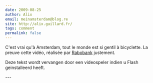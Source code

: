 ```yaml
---
date: 2009-08-25
author: Alix
email: meinamsterdam@blog.re
site: http://alix.guillard.fr/
tags: comment
permalink: false
---
```


<p>

C'est vrai qu'à Amsterdam, tout le monde est si gentil à bicyclette. La preuve cette vidéo, réalisée par <a href="http://www.werkenbijrabobankamsterdam.nl/" rel="nofollow">Rabobank</a> justement.
</p>
<script type="text/javascript" src="http://www.werkenbijrabobankamsterdam.nl/sites/all/themes/wbra/swfobject.js?1"></script>
<script type="text/javascript">
var flashvars = {
  file: "http://www.werkenbijrabobankamsterdam.nl/sites/default/files/RB_Home-DEF_0.flv",
  image: "http://www.werkenbijrabobankamsterdam.nl/sites/default/files/RB_Home-DEF_0.jpg",
  autostart: "false",
  stretching: "fill"
};
var params = {
  wmode: "transparent"
};
swfobject.embedSWF("http://www.werkenbijrabobankamsterdam.nl/sites/default/files/Player.swf", "flashobject", "725", "400", "9.0.0", false, flashvars, params);

</script>

<p id="flashobject">Deze tekst wordt vervangen door een videospeler indien u Flash geinstalleerd heeft.</p>
---
